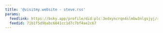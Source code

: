 ```yaml
---
title: '@visitmy.website - steve.rss'
params:
  feedlink: https://bsky.app/profile/did:plc:3edxyncrqn4slmbw3nlgsjyj/rss
  feedid: 71b1f5d9babc6041cc1d7c7bf4ae2c67
---
```

